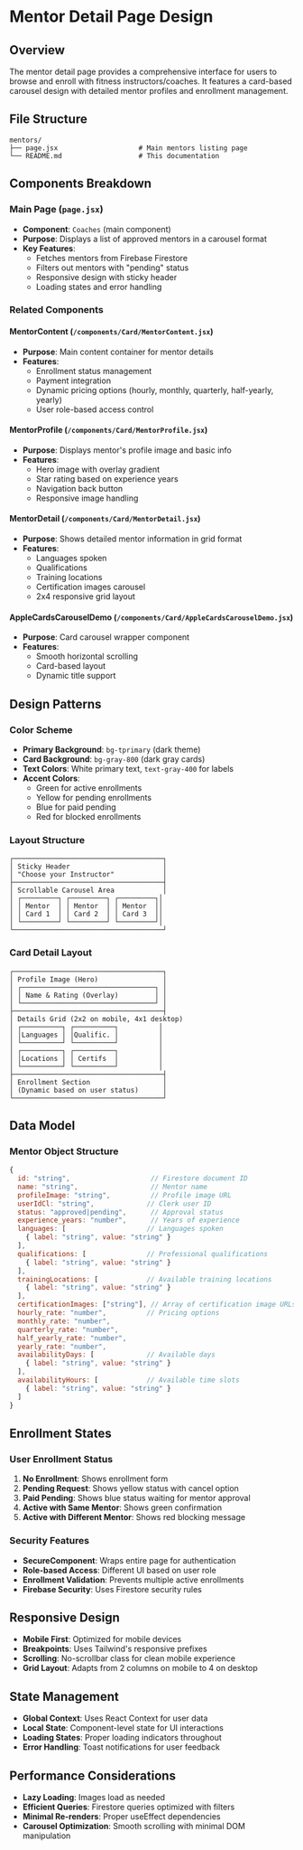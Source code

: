 # Mentor Detail Page Design

## Overview
The mentor detail page provides a comprehensive interface for users to browse and enroll with fitness instructors/coaches. It features a card-based carousel design with detailed mentor profiles and enrollment management.

## File Structure
```
mentors/
├── page.jsx                    # Main mentors listing page
└── README.md                   # This documentation
```

## Components Breakdown

### Main Page (`page.jsx`)
- **Component**: `Coaches` (main component)
- **Purpose**: Displays a list of approved mentors in a carousel format
- **Key Features**:
  - Fetches mentors from Firebase Firestore
  - Filters out mentors with "pending" status
  - Responsive design with sticky header
  - Loading states and error handling

### Related Components

#### MentorContent (`/components/Card/MentorContent.jsx`)
- **Purpose**: Main content container for mentor details
- **Features**:
  - Enrollment status management
  - Payment integration
  - Dynamic pricing options (hourly, monthly, quarterly, half-yearly, yearly)
  - User role-based access control

#### MentorProfile (`/components/Card/MentorProfile.jsx`)
- **Purpose**: Displays mentor's profile image and basic info
- **Features**:
  - Hero image with overlay gradient
  - Star rating based on experience years
  - Navigation back button
  - Responsive image handling

#### MentorDetail (`/components/Card/MentorDetail.jsx`)
- **Purpose**: Shows detailed mentor information in grid format
- **Features**:
  - Languages spoken
  - Qualifications
  - Training locations
  - Certification images carousel
  - 2x4 responsive grid layout

#### AppleCardsCarouselDemo (`/components/Card/AppleCardsCarouselDemo.jsx`)
- **Purpose**: Card carousel wrapper component
- **Features**:
  - Smooth horizontal scrolling
  - Card-based layout
  - Dynamic title support

## Design Patterns

### Color Scheme
- **Primary Background**: `bg-tprimary` (dark theme)
- **Card Background**: `bg-gray-800` (dark gray cards)
- **Text Colors**: White primary text, `text-gray-400` for labels
- **Accent Colors**: 
  - Green for active enrollments
  - Yellow for pending enrollments
  - Blue for paid pending
  - Red for blocked enrollments

### Layout Structure
```
┌─────────────────────────────────────┐
│ Sticky Header                       │
│ "Choose your Instructor"            │
├─────────────────────────────────────┤
│ Scrollable Carousel Area            │
│ ┌─────────┐ ┌─────────┐ ┌─────────┐│
│ │ Mentor  │ │ Mentor  │ │ Mentor  ││
│ │ Card 1  │ │ Card 2  │ │ Card 3  ││
│ └─────────┘ └─────────┘ └─────────┘│
└─────────────────────────────────────┘
```

### Card Detail Layout
```
┌─────────────────────────────────────┐
│ Profile Image (Hero)                │
│ ┌─────────────────────────────────┐ │
│ │ Name & Rating (Overlay)         │ │
│ └─────────────────────────────────┘ │
├─────────────────────────────────────┤
│ Details Grid (2x2 on mobile, 4x1 desktop)
│ ┌──────────┐ ┌──────────┐          │
│ │Languages │ │Qualific. │          │
│ └──────────┘ └──────────┘          │
│ ┌──────────┐ ┌──────────┐          │
│ │Locations │ │ Certifs  │          │
│ └──────────┘ └──────────┘          │
├─────────────────────────────────────┤
│ Enrollment Section                  │
│ (Dynamic based on user status)      │
└─────────────────────────────────────┘
```

## Data Model

### Mentor Object Structure
```javascript
{
  id: "string",                    // Firestore document ID
  name: "string",                  // Mentor name
  profileImage: "string",          // Profile image URL
  userIdCl: "string",             // Clerk user ID
  status: "approved|pending",      // Approval status
  experience_years: "number",      // Years of experience
  languages: [                    // Languages spoken
    { label: "string", value: "string" }
  ],
  qualifications: [               // Professional qualifications
    { label: "string", value: "string" }
  ],
  trainingLocations: [            // Available training locations
    { label: "string", value: "string" }
  ],
  certificationImages: ["string"], // Array of certification image URLs
  hourly_rate: "number",          // Pricing options
  monthly_rate: "number",
  quarterly_rate: "number",
  half_yearly_rate: "number",
  yearly_rate: "number",
  availabilityDays: [             // Available days
    { label: "string", value: "string" }
  ],
  availabilityHours: [            // Available time slots
    { label: "string", value: "string" }
  ]
}
```

## Enrollment States

### User Enrollment Status
1. **No Enrollment**: Shows enrollment form
2. **Pending Request**: Shows yellow status with cancel option
3. **Paid Pending**: Shows blue status waiting for mentor approval
4. **Active with Same Mentor**: Shows green confirmation
5. **Active with Different Mentor**: Shows red blocking message

### Security Features
- **SecureComponent**: Wraps entire page for authentication
- **Role-based Access**: Different UI based on user role
- **Enrollment Validation**: Prevents multiple active enrollments
- **Firebase Security**: Uses Firestore security rules

## Responsive Design
- **Mobile First**: Optimized for mobile devices
- **Breakpoints**: Uses Tailwind's responsive prefixes
- **Scrolling**: No-scrollbar class for clean mobile experience
- **Grid Layout**: Adapts from 2 columns on mobile to 4 on desktop

## State Management
- **Global Context**: Uses React Context for user data
- **Local State**: Component-level state for UI interactions
- **Loading States**: Proper loading indicators throughout
- **Error Handling**: Toast notifications for user feedback

## Performance Considerations
- **Lazy Loading**: Images load as needed
- **Efficient Queries**: Firestore queries optimized with filters
- **Minimal Re-renders**: Proper useEffect dependencies
- **Carousel Optimization**: Smooth scrolling with minimal DOM manipulation